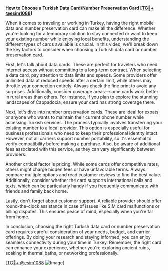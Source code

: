 **How to Choose a Turkish Data Card/Number Preservation Card [[TG💪+ @esim1088](https://t.me/s/esim1088)]**

When it comes to traveling or working in Turkey, having the right mobile data and number preservation card can make all the difference. Whether you're looking for a temporary solution to stay connected or want to keep your existing number while enjoying local benefits, understanding the different types of cards available is crucial. In this video, we'll break down the key factors to consider when choosing a Turkish data card or number preservation card.

First, let's talk about data cards. These are perfect for travelers who need internet access without committing to a long-term contract. When selecting a data card, pay attention to data limits and speeds. Some providers offer unlimited data at reduced speeds after a certain limit, while others may throttle your connection entirely. Always check the fine print to avoid any surprises. Additionally, consider coverage areas—some cards work better in rural areas than others. For instance, if you plan to explore the stunning landscapes of Cappadocia, ensure your card has strong coverage there.

Next, let's dive into number preservation cards. These are ideal for expats or anyone who wants to maintain their current phone number while accessing Turkish services. The process typically involves transferring your existing number to a local provider. This option is especially useful for business professionals who need to keep their professional identity intact. However, not all carriers support number portability, so it's essential to verify compatibility before making a purchase. Also, be aware of additional fees associated with this service, as they can vary significantly between providers.

Another critical factor is pricing. While some cards offer competitive rates, others might charge hidden fees or have unfavorable terms. Always compare multiple options and read customer reviews to find the best value. Additionally, consider whether the card supports international calls and texts, which can be particularly handy if you frequently communicate with friends and family back home.

Lastly, don't forget about customer support. A reliable provider should offer round-the-clock assistance in case of issues like SIM card malfunctions or billing disputes. This ensures peace of mind, especially when you're far from home.

In conclusion, choosing the right Turkish data card or number preservation card requires careful consideration of your needs, budget, and carrier offerings. By doing your research and staying informed, you can enjoy seamless connectivity during your time in Turkey. Remember, the right card can enhance your experience, whether you're exploring ancient ruins, soaking in thermal baths, or networking professionally.

[[TG💪+ @esim1088](https://t.me/s/esim1088) ![Image](https://i.postimg.cc/Y0z9fWf4/image.png)]